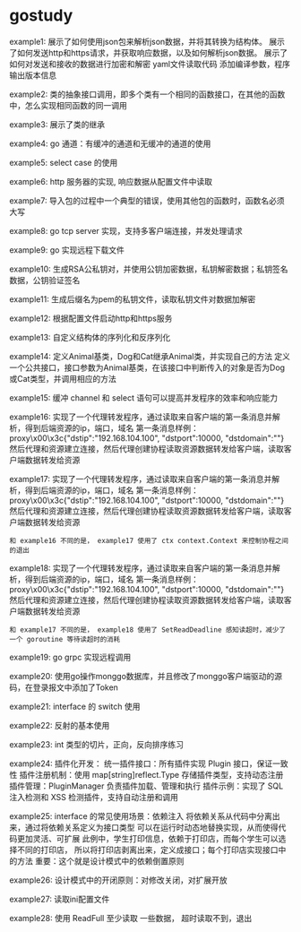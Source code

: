 # gostudy

example1:
展示了如何使用json包来解析json数据，并将其转换为结构体。
展示了如何发送http和https请求，并获取响应数据，以及如何解析json数据。
展示了如何对发送和接收的数据进行加密和解密
yaml文件读取代码
添加编译参数，程序输出版本信息

example2:
    类的抽象接口调用，即多个类有一个相同的函数接口，在其他的函数中，怎么实现相同函数的同一调用

example3:
    展示了类的继承

example4:
    go 通道：有缓冲的通道和无缓冲的通道的使用

example5:
    select case 的使用

example6:
    http 服务器的实现, 响应数据从配置文件中读取

example7:
    导入包的过程中一个典型的错误，使用其他包的函数时，函数名必须大写

example8:
    go tcp server 实现，支持多客户端连接，并发处理请求

example9:
    go 实现远程下载文件

example10:
    生成RSA公私钥对，并使用公钥加密数据，私钥解密数据；私钥签名数据，公钥验证签名

example11:
    生成后缀名为pem的私钥文件，读取私钥文件对数据加解密

example12:
    根据配置文件启动http和https服务

example13:
    自定义结构体的序列化和反序列化

example14:
    定义Animal基类，Dog和Cat继承Animal类，并实现自己的方法
    定义一个公共接口，接口参数为Animal基类，在该接口中判断传入的对象是否为Dog或Cat类型，并调用相应的方法

example15:
    缓冲 channel 和 select 语句可以提高并发程序的效率和响应能力

example16:
    实现了一个代理转发程序，通过读取来自客户端的第一条消息并解析，得到后端资源的ip，端口，域名
    第一条消息样例：proxy\x00\x3c{"dstip":"192.168.104.100", "dstport":10000, "dstdomain":""}
    然后代理和资源建立连接，然后代理创建协程读取资源数据转发给客户端，读取客户端数据转发给资源

example17:
    实现了一个代理转发程序，通过读取来自客户端的第一条消息并解析，得到后端资源的ip，端口，域名
    第一条消息样例：proxy\x00\x3c{"dstip":"192.168.104.100", "dstport":10000, "dstdomain":""}
    然后代理和资源建立连接，然后代理创建协程读取资源数据转发给客户端，读取客户端数据转发给资源

    和 example16 不同的是， example17 使用了 ctx context.Context 来控制协程之间的退出

example18:
    实现了一个代理转发程序，通过读取来自客户端的第一条消息并解析，得到后端资源的ip，端口，域名
    第一条消息样例：proxy\x00\x3c{"dstip":"192.168.104.100", "dstport":10000, "dstdomain":""}
    然后代理和资源建立连接，然后代理创建协程读取资源数据转发给客户端，读取客户端数据转发给资源

    和 example17 不同的是， example18 使用了 SetReadDeadline 感知读超时，减少了一个 goroutine 等待读超时的消耗

example19:
    go grpc 实现远程调用

example20:
    使用go操作monggo数据库，并且修改了monggo客户端驱动的源码，在登录报文中添加了Token

example21:
	interface 的 switch 使用

example22:
	反射的基本使用

example23:
	int 类型的切片，正向，反向排序练习

example24:
    插件化开发：
        统一插件接口：所有插件实现 Plugin 接口，保证一致性
        插件注册机制：使用 map[string]reflect.Type 存储插件类型，支持动态注册
        插件管理：PluginManager 负责插件加载、管理和执行
        插件示例：实现了 SQL 注入检测和 XSS 检测插件，支持自动注册和调用

example25:
    interface 的常见使用场景：依赖注入
        将依赖关系从代码中分离出来，通过将依赖关系定义为接口类型
        可以在运行时动态地替换实现，从而使得代码更加灵活、可扩展
    此例中，学生打印信息，依赖于打印店，而每个学生可以选择不同的打印店，
    所以将打印店剥离出来，定义成接口；每个打印店实现接口中的方法
    重要：这个就是设计模式中的依赖倒置原则

example26: 设计模式中的开闭原则：对修改关闭，对扩展开放

example27: 读取ini配置文件

example28: 
    使用 ReadFull 至少读取 一些数据， 超时读取不到，退出